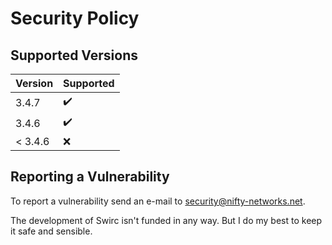 # Security Policy #

## Supported Versions ##

| Version | Supported          |
| ------- | ------------------ |
| 3.4.7   | :heavy_check_mark: |
| 3.4.6   | :heavy_check_mark: |
| < 3.4.6 | :x:                |

## Reporting a Vulnerability ##

To report a vulnerability send an e-mail to [security@nifty-networks.net](mailto:security@nifty-networks.net).

The development of Swirc isn't funded in any way. But I do my best to keep it safe and sensible.
